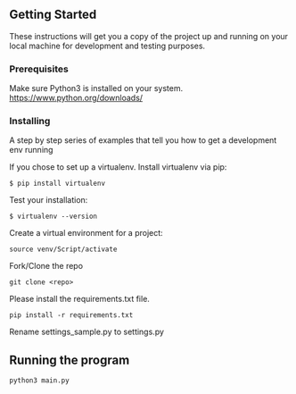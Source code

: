 ## Getting Started

These instructions will get you a copy of the project up and running on your local machine for development and testing purposes.

### Prerequisites

Make sure Python3 is installed on your system. 
https://www.python.org/downloads/


### Installing

A step by step series of examples that tell you how to get a development env running

If you chose to set up a virtualenv.
Install virtualenv via pip:
```
$ pip install virtualenv
```
Test your installation:
```
$ virtualenv --version
```
Create a virtual environment for a project:
```
source venv/Script/activate
```
Fork/Clone the repo
```
git clone <repo>
```
Please install the requirements.txt file.
```
pip install -r requirements.txt
```
Rename settings_sample.py to settings.py

## Running the program

```
python3 main.py
```